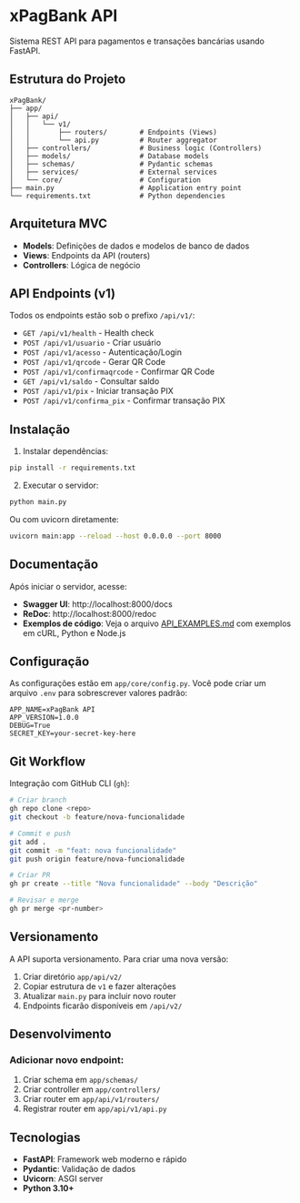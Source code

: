 # xPagBank API

Sistema REST API para pagamentos e transações bancárias usando FastAPI.

## Estrutura do Projeto

```
xPagBank/
├── app/
│   ├── api/
│   │   └── v1/
│   │       ├── routers/        # Endpoints (Views)
│   │       └── api.py          # Router aggregator
│   ├── controllers/            # Business logic (Controllers)
│   ├── models/                 # Database models
│   ├── schemas/                # Pydantic schemas
│   ├── services/               # External services
│   └── core/                   # Configuration
├── main.py                     # Application entry point
└── requirements.txt            # Python dependencies
```

## Arquitetura MVC

- **Models**: Definições de dados e modelos de banco de dados
- **Views**: Endpoints da API (routers)
- **Controllers**: Lógica de negócio

## API Endpoints (v1)

Todos os endpoints estão sob o prefixo `/api/v1/`:

- `GET /api/v1/health` - Health check
- `POST /api/v1/usuario` - Criar usuário
- `POST /api/v1/acesso` - Autenticação/Login
- `POST /api/v1/qrcode` - Gerar QR Code
- `POST /api/v1/confirmaqrcode` - Confirmar QR Code
- `GET /api/v1/saldo` - Consultar saldo
- `POST /api/v1/pix` - Iniciar transação PIX
- `POST /api/v1/confirma_pix` - Confirmar transação PIX

## Instalação

1. Instalar dependências:
```bash
pip install -r requirements.txt
```

2. Executar o servidor:
```bash
python main.py
```

Ou com uvicorn diretamente:
```bash
uvicorn main:app --reload --host 0.0.0.0 --port 8000
```

## Documentação

Após iniciar o servidor, acesse:

- **Swagger UI**: http://localhost:8000/docs
- **ReDoc**: http://localhost:8000/redoc
- **Exemplos de código**: Veja o arquivo [API_EXAMPLES.md](API_EXAMPLES.md) com exemplos em cURL, Python e Node.js

## Configuração

As configurações estão em `app/core/config.py`. Você pode criar um arquivo `.env` para sobrescrever valores padrão:

```env
APP_NAME=xPagBank API
APP_VERSION=1.0.0
DEBUG=True
SECRET_KEY=your-secret-key-here
```

## Git Workflow

Integração com GitHub CLI (`gh`):

```bash
# Criar branch
gh repo clone <repo>
git checkout -b feature/nova-funcionalidade

# Commit e push
git add .
git commit -m "feat: nova funcionalidade"
git push origin feature/nova-funcionalidade

# Criar PR
gh pr create --title "Nova funcionalidade" --body "Descrição"

# Revisar e merge
gh pr merge <pr-number>
```

## Versionamento

A API suporta versionamento. Para criar uma nova versão:

1. Criar diretório `app/api/v2/`
2. Copiar estrutura de `v1` e fazer alterações
3. Atualizar `main.py` para incluir novo router
4. Endpoints ficarão disponíveis em `/api/v2/`

## Desenvolvimento

### Adicionar novo endpoint:

1. Criar schema em `app/schemas/`
2. Criar controller em `app/controllers/`
3. Criar router em `app/api/v1/routers/`
4. Registrar router em `app/api/v1/api.py`

## Tecnologias

- **FastAPI**: Framework web moderno e rápido
- **Pydantic**: Validação de dados
- **Uvicorn**: ASGI server
- **Python 3.10+**
